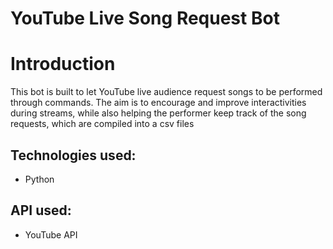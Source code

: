 # YouTube Live Song Request Bot

# Introduction
This bot is built to let YouTube live audience request songs to be performed through commands. 
The aim is to encourage and improve interactivities during streams, while also helping the performer keep track of the song requests, which are compiled into a csv files

## Technologies used:
* Python

## API used:
* YouTube API

